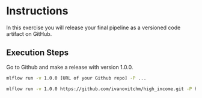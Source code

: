 # Instructions
In this exercise you will release your final pipeline as a versioned code artifact on GitHub.

## Execution Steps
Go to Github and make a release with version 1.0.0.

```bash
mlflow run -v 1.0.0 [URL of your Github repo] -P ...
```

```bash
mlflow run -v 1.0.0 https://github.com/ivanovitchm/high_income.git -P hydra_options="main.project_name=remote_execution"
```

